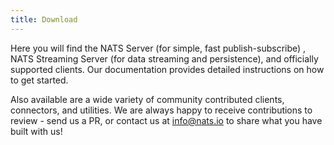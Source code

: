 ```yaml
---
title: Download
---
```


Here you will find the NATS Server (for simple, fast publish-subscribe) , NATS Streaming Server (for data streaming and persistence), and officially supported clients. Our documentation provides detailed instructions on how to get started.

Also available are a wide variety of community contributed clients, connectors, and utilities. We are always happy to receive contributions to review - send us a PR, or contact us at info@nats.io to share what you have built with us!
